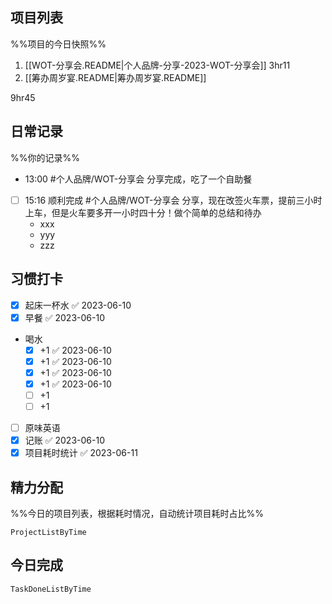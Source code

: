## 项目列表
%%项目的今日快照%%
1. [[WOT-分享会.README|个人品牌-分享-2023-WOT-分享会]] 3hr11
2. [[筹办周岁宴.README|筹办周岁宴.README]]

9hr45

## 日常记录
%%你的记录%%
- 13:00 #个人品牌/WOT-分享会 分享完成，吃了一个自助餐
- [ ] 15:16 顺利完成 #个人品牌/WOT-分享会 分享，现在改签火车票，提前三小时上车，但是火车要多开一小时四十分！做个简单的总结和待办
	- xxx
	- yyy
	- zzz

## 习惯打卡
- [x] 起床一杯水 ✅ 2023-06-10
- [x] 早餐 ✅ 2023-06-10
- 喝水
	- [x] +1 ✅ 2023-06-10
	- [x] +1 ✅ 2023-06-10
	- [x] +1 ✅ 2023-06-10
	- [x] +1 ✅ 2023-06-10
	- [ ] +1
	- [ ] +1
- [ ] 原味英语
- [x] 记账 ✅ 2023-06-10
- [x] 项目耗时统计 ✅ 2023-06-11

## 精力分配
%%今日的项目列表，根据耗时情况，自动统计项目耗时占比%%
```PeriodicPARA
ProjectListByTime
```

## 今日完成
```PeriodicPARA
TaskDoneListByTime
```